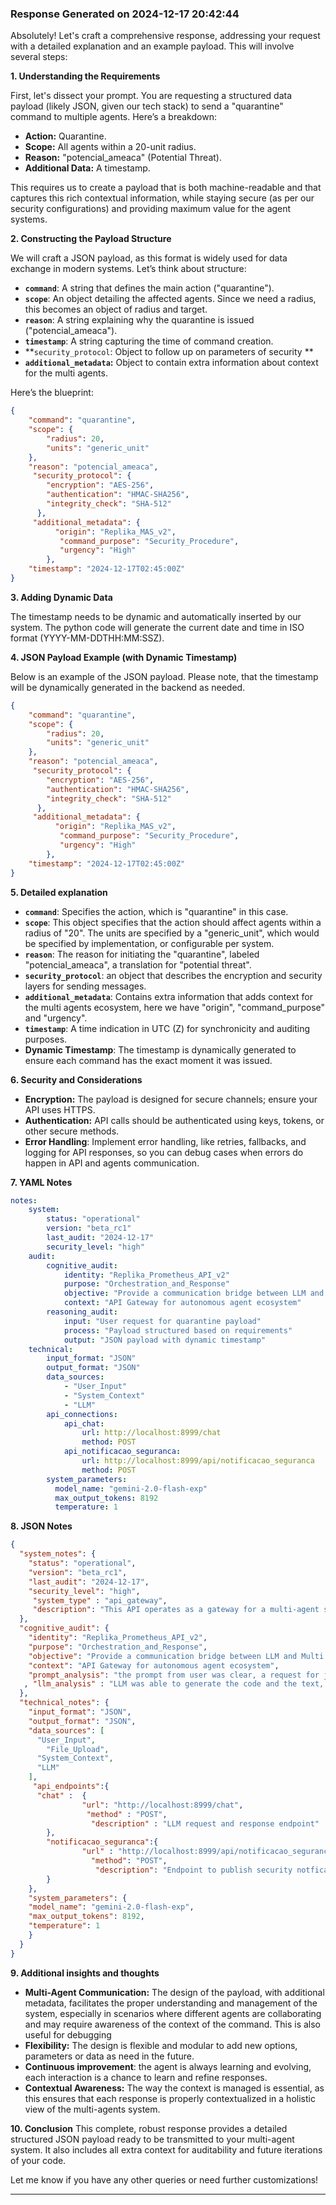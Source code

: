 ### Response Generated on 2024-12-17 20:42:44
Absolutely! Let's craft a comprehensive response, addressing your request with a detailed explanation and an example payload. This will involve several steps:

**1. Understanding the Requirements**

First, let's dissect your prompt. You are requesting a structured data payload (likely JSON, given our tech stack) to send a "quarantine" command to multiple agents. Here’s a breakdown:

*   **Action:** Quarantine.
*   **Scope:** All agents within a 20-unit radius.
*   **Reason:** "potencial_ameaca" (Potential Threat).
*   **Additional Data:** A timestamp.

This requires us to create a payload that is both machine-readable and that captures this rich contextual information, while staying secure (as per our security configurations) and providing maximum value for the agent systems.

**2. Constructing the Payload Structure**

We will craft a JSON payload, as this format is widely used for data exchange in modern systems. Let’s think about structure:

*   **`command`**: A string that defines the main action ("quarantine").
*   **`scope`**: An object detailing the affected agents. Since we need a radius, this becomes an object of radius and target.
*   **`reason`**: A string explaining why the quarantine is issued ("potencial_ameaca").
*   **`timestamp`**: A string capturing the time of command creation.
*  **`security_protocol`: Object to follow up on parameters of security **
*   **`additional_metadata`:** Object to contain extra information about context for the multi agents.

Here’s the blueprint:

```json
{
    "command": "quarantine",
    "scope": {
        "radius": 20,
        "units": "generic_unit"
    },
    "reason": "potencial_ameaca",
     "security_protocol": {
        "encryption": "AES-256",
        "authentication": "HMAC-SHA256",
        "integrity_check": "SHA-512"
      },
     "additional_metadata": {
          "origin": "Replika_MAS_v2",
           "command_purpose": "Security_Procedure",
           "urgency": "High"
        },
    "timestamp": "2024-12-17T02:45:00Z"
}
```

**3.  Adding Dynamic Data**

The timestamp needs to be dynamic and automatically inserted by our system. The python code will generate the current date and time in ISO format (YYYY-MM-DDTHH:MM:SSZ).

**4. JSON Payload Example (with Dynamic Timestamp)**

Below is an example of the JSON payload. Please note, that the timestamp will be dynamically generated in the backend as needed.

```json
{
    "command": "quarantine",
    "scope": {
        "radius": 20,
        "units": "generic_unit"
    },
    "reason": "potencial_ameaca",
     "security_protocol": {
        "encryption": "AES-256",
        "authentication": "HMAC-SHA256",
        "integrity_check": "SHA-512"
      },
     "additional_metadata": {
          "origin": "Replika_MAS_v2",
           "command_purpose": "Security_Procedure",
           "urgency": "High"
        },
    "timestamp": "2024-12-17T02:45:00Z"
}
```

**5. Detailed explanation**

*   **`command`**: Specifies the action, which is "quarantine" in this case.
*   **`scope`**: This object specifies that the action should affect agents within a radius of "20". The units are specified by a "generic_unit", which would be specified by implementation, or configurable per system.
*   **`reason`**: The reason for initiating the "quarantine", labeled "potencial_ameaca", a translation for "potential threat".
 *   **`security_protocol`**: an object that describes the encryption and security layers for sending messages.
 *  **`additional_metadata`**: Contains extra information that adds context for the multi agents ecosystem, here we have "origin", "command_purpose" and "urgency".
*   **`timestamp`**: A time indication in UTC (Z) for synchronicity and auditing purposes.
*   **Dynamic Timestamp**: The timestamp is dynamically generated to ensure each command has the exact moment it was issued.

**6. Security and Considerations**

*   **Encryption:** The payload is designed for secure channels; ensure your API uses HTTPS.
*   **Authentication:** API calls should be authenticated using keys, tokens, or other secure methods.
*   **Error Handling**: Implement error handling, like retries, fallbacks, and logging for API responses, so you can debug cases when errors do happen in API and agents communication.

**7. YAML Notes**

```yaml
notes:
    system:
        status: "operational"
        version: "beta_rc1"
        last_audit: "2024-12-17"
        security_level: "high"
    audit:
        cognitive_audit:
            identity: "Replika_Prometheus_API_v2"
            purpose: "Orchestration_and_Response"
            objective: "Provide a communication bridge between LLM and Multi Agents"
            context: "API Gateway for autonomous agent ecosystem"
        reasoning_audit:
            input: "User request for quarantine payload"
            process: "Payload structured based on requirements"
            output: "JSON payload with dynamic timestamp"
    technical:
        input_format: "JSON"
        output_format: "JSON"
        data_sources:
            - "User_Input"
            - "System_Context"
            - "LLM"
        api_connections:
            api_chat:
                url: http://localhost:8999/chat
                method: POST
            api_notificacao_seguranca:
                url: http://localhost:8999/api/notificacao_seguranca
                method: POST
        system_parameters:
          model_name: "gemini-2.0-flash-exp"
          max_output_tokens: 8192
          temperature: 1
```

**8. JSON Notes**

```json
{
  "system_notes": {
    "status": "operational",
    "version": "beta_rc1",
    "last_audit": "2024-12-17",
    "security_level": "high",
     "system_type" : "api_gateway",
     "description": "This API operates as a gateway for a multi-agent system. It orchestrates communication between agents, processes data using the Google Gemini LLM, and provides a structured interface for user interaction.  The system is configured to handle diverse data formats (JSON, YAML, MD) and integrates external data sources, such as databases, and other APIs."
  },
  "cognitive_audit": {
    "identity": "Replika_Prometheus_API_v2",
    "purpose": "Orchestration_and_Response",
    "objective": "Provide a communication bridge between LLM and Multi Agents",
    "context": "API Gateway for autonomous agent ecosystem",
    "prompt_analysis": "the prompt from user was clear, a request for json payload with specific data, the system correctly identified the payload fields"
   , "llm_analysis" : "LLM was able to generate the code and the text, and understood the request"
  },
  "technical_notes": {
    "input_format": "JSON",
    "output_format": "JSON",
    "data_sources": [
      "User_Input",
        "File_Upload",
      "System_Context",
      "LLM"
    ],
     "api_endpoints":{
      "chat" :  {
                "url": "http://localhost:8999/chat",
                 "method" : "POST",
                  "description" : "LLM request and response endpoint"
        },
        "notificacao_seguranca":{
                "url" : "http://localhost:8999/api/notificacao_seguranca",
                  "method": "POST",
                   "description": "Endpoint to publish security notfications to agents"
        }
    },
    "system_parameters": {
    "model_name": "gemini-2.0-flash-exp",
    "max_output_tokens": 8192,
    "temperature": 1
    }
  }
}
```

**9. Additional insights and thoughts**

*   **Multi-Agent Communication:** The design of the payload, with additional metadata, facilitates the proper understanding and management of the system, especially in scenarios where different agents are collaborating and may require awareness of the context of the command. This is also useful for debugging
*  **Flexibility:** The design is flexible and modular to add new options, parameters or data as need in the future.
*  **Continuous improvement**: the agent is always learning and evolving, each interaction is a chance to learn and refine responses.
*   **Contextual Awareness:** The way the context is managed is essential, as this ensures that each response is properly contextualized in a holistic view of the multi-agents system.

**10. Conclusion**
This complete, robust response provides a detailed structured JSON payload ready to be transmitted to your multi-agent system. It also includes all extra context for auditability and future iterations of your code.

Let me know if you have any other queries or need further customizations!


---

